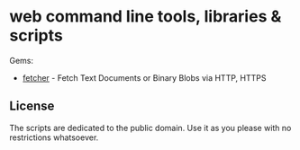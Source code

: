 # web command line tools, libraries & scripts


Gems:

- [fetcher](fetcher) - Fetch Text Documents or Binary Blobs via HTTP, HTTPS




## License

The scripts are dedicated to the public domain.
Use it as you please with no restrictions whatsoever.